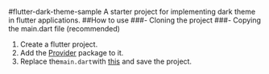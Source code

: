 #flutter-dark-theme-sample
A starter project for implementing dark theme in flutter applications.
##How to use
###- Cloning the project
###- Copying the main.dart file (recommended)
1. Create a flutter project.
2. Add the [Provider](https://pub.dev/packages/provider "Provider") package to it.
3. Replace the`main.dart`with [this](https://github.com/01mahdivalipoor/flutter-dark-theme-sample/blob/main/lib/main.dart "this") and save the project.
